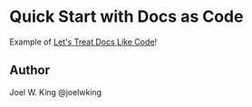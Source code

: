# Quick Start with Docs as Code

Example of [Let's Treat Docs Like Code](https://www.docslikecode.com/)!

## Author

Joel W. King @joelwking
